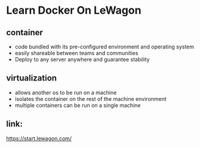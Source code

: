 # Learn Docker On LeWagon

## container
- code bundled with its pre-configured environment and operating system
- easily shareable between teams and communities
- Deploy to any server anywhere and guarantee stability

## virtualization
- allows another os to be run on a machine
- isolates the container on the rest of the machine environment
- multiple containers can be run on a single machine

## link:
https://start.lewagon.com/